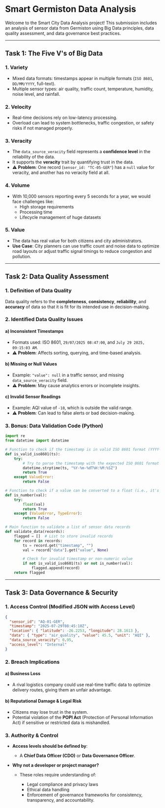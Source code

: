

# Smart Germiston Data Analysis

Welcome to the Smart City Data Analysis project! This submission includes an analysis of sensor data from Germiston using Big Data principles, data quality assessment, and data governance best practices.

---

## Task 1: The Five V's of Big Data

### 1. Variety
- Mixed data formats: timestamps appear in multiple formats (`ISO 8601`, `DD/MM/YYYY`, full-text).
- Multiple sensor types: air quality, traffic count, temperature, humidity, noise level, and rainfall.

### 2. Velocity
- Real-time decisions rely on low-latency processing.
- Overload can lead to system bottlenecks, traffic congestion, or safety risks if not managed properly.

### 3. Veracity
- The `data_source_veracity` field represents a **confidence level** in the reliability of the data.
- It supports the **veracity** trait by quantifying trust in the data.
- ⚠️ **Problem**: One record (`sensor_id: "TC-05-GER"`) has a `null` value for veracity, and another has no veracity field at all.

### 4. Volume
- With 10,000 sensors reporting every 5 seconds for a year, we would face challenges like:
  - High storage requirements
  - Processing time
  - Lifecycle management of huge datasets

### 5. Value
- The data has real value for both citizens and city administrators.
- **Use Case**: City planners can use traffic count and noise data to optimize road layouts or adjust traffic signal timings to reduce congestion and pollution.

---

## Task 2: Data Quality Assessment

### 1. Definition of Data Quality
Data quality refers to the **completeness**, **consistency**, **reliability**, and **accuracy** of data so that it is fit for its intended use in decision-making.

### 2. Identified Data Quality Issues

#### a) Inconsistent Timestamps
- Formats used: ISO 8601, `29/07/2025 08:47:00`, and `July 29 2025, 09:15:03 AM`.
- ⚠️ **Problem**: Affects sorting, querying, and time-based analysis.

#### b) Missing or Null Values
- Example: `"value": null` in a traffic sensor, and missing `data_source_veracity` field.
- ⚠️ **Problem**: May cause analytics errors or incomplete insights.

#### c) Invalid Sensor Readings
- Example: AQI value of `-10`, which is outside the valid range.
- ⚠️ **Problem**: Can lead to false alerts or bad decision-making.

### 3. Bonus: Data Validation Code (Python)

```python
import re
from datetime import datetime

# Function to check if the timestamp is in valid ISO 8601 format (YYYY-MM-DDTHH:MM:SSZ)
def is_valid_iso8601(ts):
    try:
        # Try to parse the timestamp with the expected ISO 8601 format
        datetime.strptime(ts, "%Y-%m-%dT%H:%M:%SZ")
        return True
    except ValueError:
        return False

# Function to check if a value can be converted to a float (i.e., it's a number)
def is_number(val):
    try:
        float(val)
        return True
    except (ValueError, TypeError):
        return False

# Main function to validate a list of sensor data records
def validate_data(records):
    flagged = []  # List to store invalid records
    for record in records:
        ts = record.get("timestamp", "")
        val = record["data"].get("value", None)

        # Check for invalid timestamp or non-numeric value
        if not is_valid_iso8601(ts) or not is_number(val):
            flagged.append(record)
    return flagged
````

---

## Task 3: Data Governance & Security

### 1. Access Control (Modified JSON with Access Level)

```json
{
  "sensor_id": "AQ-01-GER",
  "timestamp": "2025-07-29T08:45:10Z",
  "location": { "latitude": -26.2253, "longitude": 28.1613 },
  "data": { "type": "air_quality", "value": 45.5, "unit": "AQI" },
  "data_source_veracity": 0.95,
  "access_level": "Internal"
}
```

### 2. Breach Implications

#### a) Business Loss

* A rival logistics company could use real-time traffic data to optimize delivery routes, giving them an unfair advantage.

#### b) Reputational Damage & Legal Risk

* Citizens may lose trust in the system.
* Potential violation of the **POPI Act** (Protection of Personal Information Act) if sensitive or restricted data is mishandled.

### 3. Authority & Control

* **Access levels should be defined by**:

  * A **Chief Data Officer (CDO)** or **Data Governance Officer**.
* **Why not a developer or project manager?**

  * These roles require understanding of:

    * Legal compliance and privacy laws
    * Ethical data handling
    * Enforcement of governance frameworks for consistency, transparency, and accountability.

